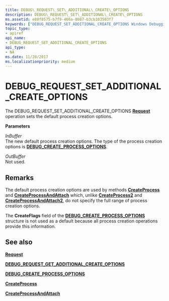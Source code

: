 ```yaml
---
title: DEBUG\_REQUEST\_SET\_ADDITIONAL\_CREATE\_OPTIONS
description: DEBUG\_REQUEST\_SET\_ADDITIONAL\_CREATE\_OPTIONS
ms.assetid: e80f8575-b7f9-466a-8087-b3cb103503f7
keywords: ["DEBUG_REQUEST_SET_ADDITIONAL_CREATE_OPTIONS Windows Debugging"]
topic_type:
- apiref
api_name:
- DEBUG_REQUEST_SET_ADDITIONAL_CREATE_OPTIONS
api_type:
- NA
ms.date: 11/28/2017
ms.localizationpriority: medium
---
```


# DEBUG\_REQUEST\_SET\_ADDITIONAL\_CREATE\_OPTIONS


The DEBUG\_REQUEST\_SET\_ADDITIONAL\_CREATE\_OPTIONS [**Request**](request.md) operation sets the default process creation options.

**Parameters**

<span id="InBuffer"></span><span id="inbuffer"></span><span id="INBUFFER"></span>*InBuffer*  
The new default process creation options. The type of the process creation options is [**DEBUG\_CREATE\_PROCESS\_OPTIONS**](https://docs.microsoft.com/windows-hardware/drivers/ddi/dbgeng/ns-dbgeng-_debug_create_process_options).

<span id="OutBuffer"></span><span id="outbuffer"></span><span id="OUTBUFFER"></span>*OutBuffer*  
Not used.

Remarks
-------

The default process creation options are used by methods [**CreateProcess**](https://docs.microsoft.com/windows-hardware/drivers/ddi/dbgeng/nf-dbgeng-idebugclient5-createprocess) and [**CreateProcessAndAttach**](https://docs.microsoft.com/windows-hardware/drivers/ddi/dbgeng/nf-dbgeng-idebugclient5-createprocessandattach) which, unlike [**CreateProcess2**](https://docs.microsoft.com/windows-hardware/drivers/ddi/dbgeng/nf-dbgeng-idebugclient5-createprocess2) and [**CreateProcessAndAttach2**](https://docs.microsoft.com/windows-hardware/drivers/ddi/dbgeng/nf-dbgeng-idebugclient5-createprocessandattach2), do not specify the full range of process creation options.

The **CreateFlags** field of the [**DEBUG\_CREATE\_PROCESS\_OPTIONS**](https://docs.microsoft.com/windows-hardware/drivers/ddi/dbgeng/ns-dbgeng-_debug_create_process_options) structure is not used as a default because all process creation operations provide this information.

## <span id="see_also"></span>See also


[**Request**](request.md)

[**DEBUG\_REQUEST\_GET\_ADDITIONAL\_CREATE\_OPTIONS**](debug-request-get-additional-create-options.md)

[**DEBUG\_CREATE\_PROCESS\_OPTIONS**](https://docs.microsoft.com/windows-hardware/drivers/ddi/dbgeng/ns-dbgeng-_debug_create_process_options)

[**CreateProcess**](https://docs.microsoft.com/windows-hardware/drivers/ddi/dbgeng/nf-dbgeng-idebugclient5-createprocess)

[**CreateProcessAndAttach**](https://docs.microsoft.com/windows-hardware/drivers/ddi/dbgeng/nf-dbgeng-idebugclient5-createprocessandattach)

 

 







